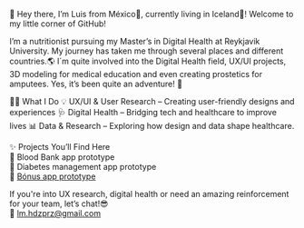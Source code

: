 👋 Hey there, I’m Luis from México🌴, currently living in Iceland🌌! Welcome to my little corner of GitHub!<br>

I’m a nutritionist pursuing my Master’s in Digital Health at Reykjavik University. My journey has taken me through several places and different countries.🌎 I´m quite involved into the Digital Health field, UX/UI projects, 3D modeling for medical education and even creating prostetics for amputees. Yes, it’s been quite an adventure! 🎢

👨‍💻 What I Do 💡 UX/UI & User Research – Creating user-friendly designs and experiences 🩺 Digital Health – Bridging tech and healthcare to improve lives 📊 Data & Research – Exploring how design and data shape healthcare.

✨ Projects You’ll Find Here<br> 📌 Blood Bank app prototype<br> 📌 Diabetes management app prototype<br> 📌 [Bónus app prototype](https://www.figma.com/design/a5NpMtxIUQ7GhVbzShVhfH/SPM?node-id=0-1&t=20z7BtlotMtcVh8d-1)

If you're into UX research, digital health or need an amazing reinforcement for your team, let’s chat!😎<br> 📧 lm.hdzprz@gmail.com
